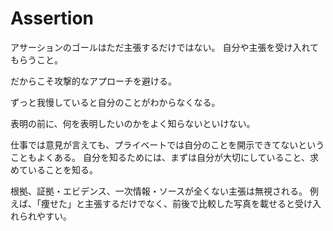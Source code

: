 # Assertion

アサーションのゴールはただ主張するだけではない。
自分や主張を受け入れてもらうこと。

だからこそ攻撃的なアプローチを避ける。

ずっと我慢していると自分のことがわからなくなる。

表明の前に、何を表明したいのかをよく知らないといけない。

仕事では意見が言えても、プライベートでは自分のことを開示できてないということもよくある。
自分を知るためには、まずは自分が大切にしていること、求めていることを知る。

根拠、証拠・エビデンス、一次情報・ソースが全くない主張は無視される。
例えば、「痩せた」と主張するだけでなく、前後で比較した写真を載せると受け入れられやすい。
